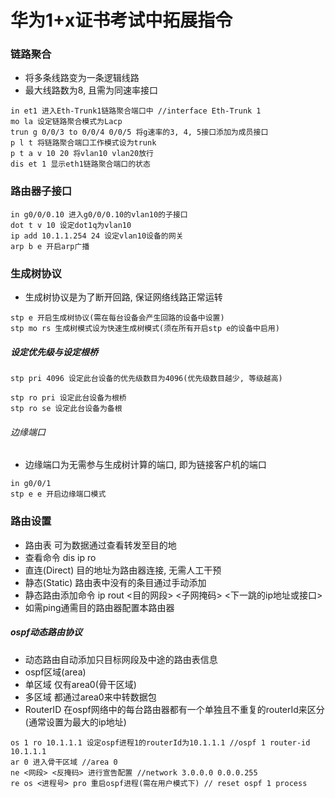 # 华为1+x证书考试中拓展指令

### 链路聚合

- 将多条线路变为一条逻辑线路
- 最大线路数为8, 且需为同速率接口
```
in et1 进入Eth-Trunk1链路聚合端口中 //interface Eth-Trunk 1
mo la 设定链路聚合模式为Lacp
trun g 0/0/3 to 0/0/4 0/0/5 将g速率的3, 4, 5接口添加为成员接口
p l t 将链路聚合端口工作模式设为trunk
p t a v 10 20 将vlan10 vlan20放行
dis et 1 显示eth1链路聚合端口的状态
```

### 路由器子接口

```
in g0/0/0.10 进入g0/0/0.10的vlan10的子接口
dot t v 10 设定dot1q为vlan10
ip add 10.1.1.254 24 设定vlan10设备的网关
arp b e 开启arp广播
```

### 生成树协议

- 生成树协议是为了断开回路, 保证网络线路正常运转
```
stp e 开启生成树协议(需在每台设备会产生回路的设备中设置)
stp mo rs 生成树模式设为快速生成树模式(须在所有开启stp e的设备中启用)
```
##### 设定优先级与设定根桥
```
stp pri 4096 设定此台设备的优先级数目为4096(优先级数目越少, 等级越高)
```
```
stp ro pri 设定此台设备为根桥
stp ro se 设定此台设备为备根
```
###### 边缘端口
- 边缘端口为无需参与生成树计算的端口, 即为链接客户机的端口
```
in g0/0/1 
stp e e 开启边缘端口模式
```

### 路由设置
- 路由表 可为数据通过查看转发至目的地
- 查看命令 dis ip ro
- 直连(Direct) 目的地址为路由器连接, 无需人工干预
- 静态(Static) 路由表中没有的条目通过手动添加
 - 静态路由添加命令 ip rout <目的网段> <子网掩码> <下一跳的ip地址或接口>
 - 如需ping通需目的路由器配置本路由器

##### ospf动态路由协议
- 动态路由自动添加只目标网段及中途的路由表信息
- ospf区域(area) 
 - 单区域 仅有area0(骨干区域)
 - 多区域 都通过area0来中转数据包
- RouterID 在ospf网络中的每台路由器都有一个单独且不重复的routerId来区分(通常设置为最大的ip地址)
```
os 1 ro 10.1.1.1 设定ospf进程1的routerId为10.1.1.1 //ospf 1 router-id 10.1.1.1
ar 0 进入骨干区域 //area 0
ne <网段> <反掩码> 进行宣告配置 //network 3.0.0.0 0.0.0.255
re os <进程号> pro 重启ospf进程(需在用户模式下) // reset ospf 1 process
